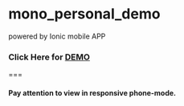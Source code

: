 # mono_personal_demo
powered by Ionic mobile APP

### Click Here for [DEMO](http://htmlpreview.github.io/?https://github.com/josephmax/mono_personal_demo/blob/master/0021116051188/index.html#/tabs/gallery)

===

#### Pay attention to view in responsive phone-mode.
